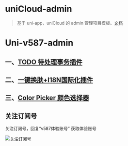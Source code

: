 # uniCloud-admin

> 基于 uni-app，uniCloud 的 admin 管理项目模板。[文档](https://uniapp.dcloud.io/uniCloud/admin)
# Uni-v587-admin

## 一、[TODO 待处理事务插件](../uni_modules/v587-todo/readme.md)
## 二、[一键换肤+I18N国际化插件](../uni_modules/v587-theme/readme.md)
## 三、[Color Picker 颜色选择器](../uni_modules/v587-color-picker/readme.md)

## 关注订阅号

关注订阅号，回复“v587体验账号” 获取体验账号

![关注订阅号](https://vkceyugu.cdn.bspapp.com/VKCEYUGU-aeeaeb50-6081-4de4-b6ab-d4b54fca38bf/00aa4a73-04b4-4b1a-b6d1-161a2781ec88.jpg)


